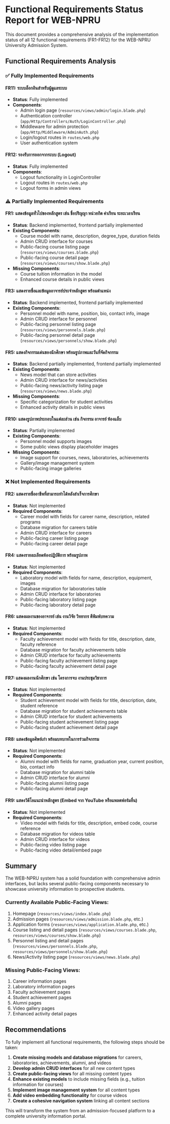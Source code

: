 # Functional Requirements Status Report for WEB-NPRU

This document provides a comprehensive analysis of the implementation status of all 12 functional requirements (FR1-FR12) for the WEB-NPRU University Admission System.

## Functional Requirements Analysis

### ✅ Fully Implemented Requirements

#### FR11: ระบบล็อกอินสำหรับผู้ดูแลระบบ
- **Status**: Fully implemented
- **Components**:
  - Admin login page (`resources/views/admin/login.blade.php`)
  - Authentication controller (`app/Http/Controllers/Auth/LoginController.php`)
  - Middleware for admin protection (`app/Http/Middleware/AdminAuth.php`)
  - Login/logout routes in `routes/web.php`
  - User authentication system

#### FR12: รองรับการออกจากระบบ (Logout)
- **Status**: Fully implemented
- **Components**:
  - Logout functionality in LoginController
  - Logout routes in `routes/web.php`
  - Logout forms in admin views

### ⚠️ Partially Implemented Requirements

#### FR1: แสดงข้อมูลทั่วไปของหลักสูตร เช่น ชื่อปริญญา หน่วยกิต ค่าเรียน ระยะเวลาเรียน
- **Status**: Backend implemented, frontend partially implemented
- **Existing Components**:
  - Course model with name, description, degree_type, duration fields
  - Admin CRUD interface for courses
  - Public-facing course listing page (`resources/views/courses.blade.php`)
  - Public-facing course detail page (`resources/views/courses/show.blade.php`)
- **Missing Components**:
  - Course tuition information in the model
  - Enhanced course details in public views

#### FR3: แสดงรายชื่อและข้อมูลอาจารย์ประจำหลักสูตร พร้อมตำแหน่ง
- **Status**: Backend implemented, frontend partially implemented
- **Existing Components**:
  - Personnel model with name, position, bio, contact info, image
  - Admin CRUD interface for personnel
  - Public-facing personnel listing page (`resources/views/personnels.blade.php`)
  - Public-facing personnel detail page (`resources/views/personnels/show.blade.php`)

#### FR5: แสดงกิจกรรมเด่นของนักศึกษา พร้อมรูปภาพและวันที่จัดกิจกรรม
- **Status**: Backend partially implemented, frontend partially implemented
- **Existing Components**:
  - News model that can store activities
  - Admin CRUD interface for news/activities
  - Public-facing news/activity listing page (`resources/views/news.blade.php`)
- **Missing Components**:
  - Specific categorization for student activities
  - Enhanced activity details in public views

#### FR10: แสดงรูปภาพประกอบในแต่ละส่วน เช่น กิจกรรม อาจารย์ ห้องแล็บ
- **Status**: Partially implemented
- **Existing Components**:
  - Personnel model supports images
  - Some public views display placeholder images
- **Missing Components**:
  - Image support for courses, news, laboratories, achievements
  - Gallery/image management system
  - Public-facing image galleries

### ❌ Not Implemented Requirements

#### FR2: แสดงรายชื่ออาชีพที่สามารถทำได้หลังสำเร็จการศึกษา
- **Status**: Not implemented
- **Required Components**:
  - Career model with fields for career name, description, related programs
  - Database migration for careers table
  - Admin CRUD interface for careers
  - Public-facing career listing page
  - Public-facing career detail page

#### FR4: แสดงรายละเอียดห้องปฏิบัติการ พร้อมรูปภาพ
- **Status**: Not implemented
- **Required Components**:
  - Laboratory model with fields for name, description, equipment, images
  - Database migration for laboratories table
  - Admin CRUD interface for laboratories
  - Public-facing laboratory listing page
  - Public-facing laboratory detail page

#### FR6: แสดงผลงานของอาจารย์ เช่น งานวิจัย วิทยากร ตีพิมพ์บทความ
- **Status**: Not implemented
- **Required Components**:
  - Faculty achievement model with fields for title, description, date, faculty reference
  - Database migration for faculty achievements table
  - Admin CRUD interface for faculty achievements
  - Public-facing faculty achievement listing page
  - Public-facing faculty achievement detail page

#### FR7: แสดงผลงานนักศึกษา เช่น โครงการจบ งานประชุมวิชาการ
- **Status**: Not implemented
- **Required Components**:
  - Student achievement model with fields for title, description, date, student reference
  - Database migration for student achievements table
  - Admin CRUD interface for student achievements
  - Public-facing student achievement listing page
  - Public-facing student achievement detail page

#### FR8: แสดงข้อมูลศิษย์เก่า พร้อมบทบาทในการร่วมกิจกรรม
- **Status**: Not implemented
- **Required Components**:
  - Alumni model with fields for name, graduation year, current position, bio, contact info
  - Database migration for alumni table
  - Admin CRUD interface for alumni
  - Public-facing alumni listing page
  - Public-facing alumni detail page

#### FR9: แสดงวิดีโอแนะนำหลักสูตร (Embed จาก YouTube หรือแพลตฟอร์มอื่น)
- **Status**: Not implemented
- **Required Components**:
  - Video model with fields for title, description, embed code, course reference
  - Database migration for videos table
  - Admin CRUD interface for videos
  - Public-facing video listing page
  - Public-facing video detail/embed page

## Summary

The WEB-NPRU system has a solid foundation with comprehensive admin interfaces, but lacks several public-facing components necessary to showcase university information to prospective students. 

### Currently Available Public-Facing Views:
1. Homepage (`resources/views/index.blade.php`)
2. Admission pages (`resources/views/admission.blade.php`, etc.)
3. Application forms (`resources/views/application.blade.php`, etc.)
4. Course listing and detail pages (`resources/views/courses.blade.php`, `resources/views/courses/show.blade.php`)
5. Personnel listing and detail pages (`resources/views/personnels.blade.php`, `resources/views/personnels/show.blade.php`)
6. News/Activity listing page (`resources/views/news.blade.php`)

### Missing Public-Facing Views:
1. Career information pages
2. Laboratory information pages
3. Faculty achievement pages
4. Student achievement pages
5. Alumni pages
6. Video gallery pages
7. Enhanced activity detail pages

## Recommendations

To fully implement all functional requirements, the following steps should be taken:

1. **Create missing models and database migrations** for careers, laboratories, achievements, alumni, and videos
2. **Develop admin CRUD interfaces** for all new content types
3. **Create public-facing views** for all missing content types
4. **Enhance existing models** to include missing fields (e.g., tuition information for courses)
5. **Implement image management system** for all content types
6. **Add video embedding functionality** for course videos
7. **Create a cohesive navigation system** linking all content sections

This will transform the system from an admission-focused platform to a complete university information portal.